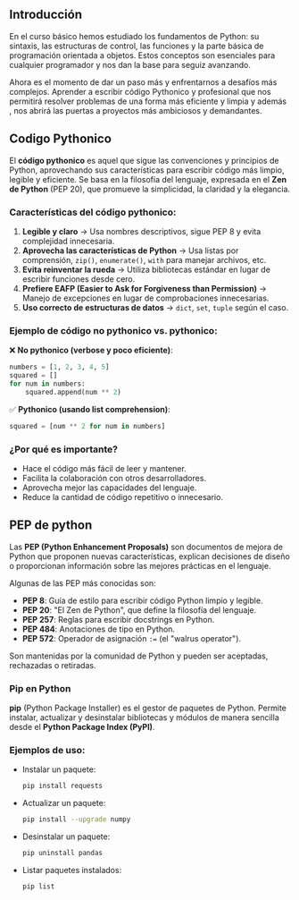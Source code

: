 ## Introducción

En el curso básico hemos estudiado los fundamentos de Python: su sintaxis, las estructuras de control, las funciones y la parte básica de programación orientada a objetos. Estos conceptos son esenciales para cualquier programador y nos dan la base para seguiz avanzando.

Ahora es el momento de dar un paso más y enfrentarnos a desafíos más complejos. Aprender a escribir código Pythonico y profesional que nos permitirá resolver problemas de una forma más eficiente y limpia y además , nos abrirá las puertas a proyectos más ambiciosos y demandantes.

## Codigo Pythonico

El **código pythonico** es aquel que sigue las convenciones y principios de Python, aprovechando sus características para escribir código más limpio, legible y eficiente. Se basa en la filosofía del lenguaje, expresada en el **Zen de Python** (PEP 20), que promueve la simplicidad, la claridad y la elegancia.

### Características del código pythonico:

1. **Legible y claro** → Usa nombres descriptivos, sigue PEP 8 y evita complejidad innecesaria.
2. **Aprovecha las características de Python** → Usa listas por comprensión, `zip()`, `enumerate()`, `with` para manejar archivos, etc.
3. **Evita reinventar la rueda** → Utiliza bibliotecas estándar en lugar de escribir funciones desde cero.
4. **Prefiere EAFP (Easier to Ask for Forgiveness than Permission)** → Manejo de excepciones en lugar de comprobaciones innecesarias.
5. **Uso correcto de estructuras de datos** → `dict`, `set`, `tuple` según el caso.

### Ejemplo de código no pythonico vs. pythonico:

❌ **No pythonico (verbose y poco eficiente)**:

```python
numbers = [1, 2, 3, 4, 5]
squared = []
for num in numbers:
    squared.append(num ** 2)

```

✅ **Pythonico (usando list comprehension)**:

```python
squared = [num ** 2 for num in numbers]

```

### ¿Por qué es importante?

- Hace el código más fácil de leer y mantener.
- Facilita la colaboración con otros desarrolladores.
- Aprovecha mejor las capacidades del lenguaje.
- Reduce la cantidad de código repetitivo o innecesario.

## **PEP de python**

Las **PEP (Python Enhancement Proposals)** son documentos de mejora de Python que proponen nuevas características, explican decisiones de diseño o proporcionan información sobre las mejores prácticas en el lenguaje.

Algunas de las PEP más conocidas son:

- **PEP 8**: Guía de estilo para escribir código Python limpio y legible.
- **PEP 20**: "El Zen de Python", que define la filosofía del lenguaje.
- **PEP 257**: Reglas para escribir docstrings en Python.
- **PEP 484**: Anotaciones de tipo en Python.
- **PEP 572**: Operador de asignación `:=` (el "walrus operator").

Son mantenidas por la comunidad de Python y pueden ser aceptadas, rechazadas o retiradas.

### Pip en Python

**pip** (Python Package Installer) es el gestor de paquetes de Python. Permite instalar, actualizar y desinstalar bibliotecas y módulos de manera sencilla desde el **Python Package Index (PyPI)**.

### Ejemplos de uso:

- Instalar un paquete:

    ```bash
    pip install requests

    ```

- Actualizar un paquete:

    ```bash
    pip install --upgrade numpy

    ```

- Desinstalar un paquete:

    ```bash
    pip uninstall pandas

    ```

- Listar paquetes instalados:

    ```bash
    pip list

    ```
